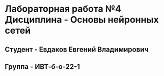 # Лабораторная работа №4 Дисциплина - Основы нейронных сетей
## Студент - Евдаков Евгений Владимирович
## Группа - ИВТ-б-о-22-1
